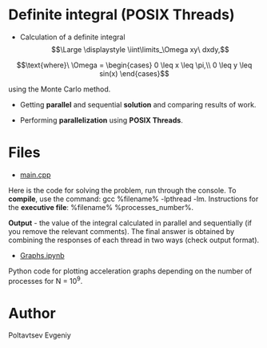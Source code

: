 # Definite integral (POSIX Threads)

* Calculation of a definite integral $$\Large \displaystyle \iint\limits_\Omega xy\ dxdy,$$

$$\text{where}\ \Omega = 
 \begin{cases}
   0 \leq x \leq \pi,\\
   0 \leq y \leq sin(x)
 \end{cases}$$
 
 using the Monte Carlo method. 
 
 * Getting **parallel** and sequential **solution** and comparing results of work. 
 
 * Performing **parallelization** using **POSIX Threads**.
 
 # Files 
 
 * [main.cpp](https://github.com/EjenY-Poltavchiny/Multithreaded-programming-practice/blob/main/Definite%20integral%20(POSIX%20Threads)/main.cpp)
  
 Here is the code for solving the problem, run through the console. To **compile**, use the command: gcc %filename% -lpthread -lm. Instructions for the **executive file**: %filename% %processes_number%. 
 
 **Output** - the value of the integral calculated in parallel and sequentially (if you remove the relevant comments). The final answer is obtained by combining the responses of each thread in two ways (check output format).
 
 * [Graphs.ipynb](https://github.com/EjenY-Poltavchiny/Multithreaded-programming-practice/blob/main/Definite%20integral%20(POSIX%20Threads)/Graphs.ipynb)

Python code for plotting acceleration graphs depending on the number of processes for N = $10^9$.

# Author 

Poltavtsev Evgeniy
